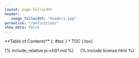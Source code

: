 ```yaml
---
layout: page-fullwidth
header:
   image_fullwidth: "header1.jpg"
permalink: "/definition/"
show_meta: false
---
```


<div class="row">
<div class="medium-4 medium-push-8 columns" markdown="1">
<div class="panel radius" markdown="1">
**Table of Contents**
{: #toc }
*  TOC
{:toc}
</div>
</div><!-- /.medium-4.columns -->

<div class="medium-8 medium-pull-4 columns" markdown="1">

{% include_relative pi-ch01.md %}

{% include license.html %}

</div><!-- /.medium-8.columns -->
</div><!-- /.row -->
